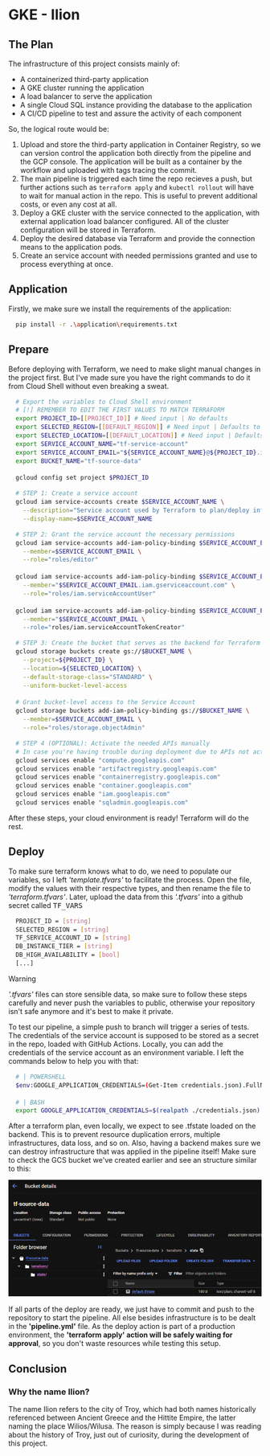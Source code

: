 # GKE - Ilion

## The Plan

The infrastructure of this project consists mainly of:

- A containerized third-party application
- A GKE cluster running the application
- A load balancer to serve the application
- A single Cloud SQL instance providing the database to the application
- A CI/CD pipeline to test and assure the activity of each component

So, the logical route would be:

1. Upload and store the third-party application in Container Registry, so we can version control the application both directly from the pipeline and the GCP console. The application will be built as a container by the workflow and uploaded with tags tracing the commit.
2. The main pipeline is triggered each time the repo recieves a push, but further actions such as `terraform apply` and `kubectl rollout` will have to wait for manual action in the repo. This is useful to prevent additional costs, or even any cost at all.
3. Deploy a GKE cluster with the service connected to the application, with external application load balancer configured. All of the cluster configuration will be stored in Terraform.
4. Deploy the desired database via Terraform and provide the connection means to the application pods.
5. Create an service account with needed permissions granted and use to process everything at once.

## Application

Firstly, we make sure we install the requirements of the application:

```sh
  pip install -r .\application\requirements.txt
```

## Prepare

Before deploying with Terraform, we need to make slight manual changes in the project first. But I've made sure you have the right commands to do it from Cloud Shell without even breaking a sweat.

```sh
  # Export the variables to Cloud Shell environment
  # [!] REMEMBER TO EDIT THE FIRST VALUES TO MATCH TERRAFORM
  export PROJECT_ID=[[PROJECT_ID]] # Need input | No defaults
  export SELECTED_REGION=[[DEFAULT_REGION]] # Need input | Defaults to us-central1
  export SELECTED_LOCATION=[[DEFAULT_LOCATION]] # Need input | Defaults to US
  export SERVICE_ACCOUNT_NAME="tf-service-account"
  export SERVICE_ACCOUNT_EMAIL="${SERVICE_ACCOUNT_NAME}@${PROJECT_ID}.iam.gserviceaccount.com"
  export BUCKET_NAME="tf-source-data"

  gcloud config set project $PROJECT_ID
```

```sh
  # STEP 1: Create a service account
  gcloud iam service-accounts create $SERVICE_ACCOUNT_NAME \
    --description="Service account used by Terraform to plan/deploy infrastructure" \
    --display-name=$SERVICE_ACCOUNT_NAME
```

```sh
  # STEP 2: Grant the service account the necessary permissions
  gcloud iam service-accounts add-iam-policy-binding $SERVICE_ACCOUNT_EMAIL \
    --member=$SERVICE_ACCOUNT_EMAIL \
    --role="roles/editor"

  gcloud iam service-accounts add-iam-policy-binding $SERVICE_ACCOUNT_EMAIL \
    --member="$SERVICE_ACCOUNT_EMAIL.iam.gserviceaccount.com" \
    --role="roles/iam.serviceAccountUser"
  
  gcloud iam service-accounts add-iam-policy-binding $SERVICE_ACCOUNT_EMAIL \
    --member="$SERVICE_ACCOUNT_EMAIL \
    --role="roles/iam.serviceAccountTokenCreator"
```

```sh
  # STEP 3: Create the bucket that serves as the backend for Terraform
  gcloud storage buckets create gs://$BUCKET_NAME \
    --project=${PROJECT_ID} \
    --location=${SELECTED_LOCATION} \
    --default-storage-class="STANDARD" \
    --uniform-bucket-level-access

  # Grant bucket-level access to the Service Account
  gcloud storage buckets add-iam-policy-binding gs://$BUCKET_NAME \
    --member=$SERVICE_ACCOUNT_EMAIL \
    --role="roles/storage.objectAdmin"
```

```sh
  # STEP 4 (OPTIONAL): Activate the needed APIs manually
  # In case you're having trouble during deployment due to APIs not activating from Terraform, execute this too
  gcloud services enable "compute.googleapis.com"
  gcloud services enable "artifactregistry.googleapis.com"
  gcloud services enable "containerregistry.googleapis.com"
  gcloud services enable "container.googleapis.com"
  gcloud services enable "iam.googleapis.com"
  gcloud services enable "sqladmin.googleapis.com"
```

After these steps, your cloud environment is ready! Terraform will do the rest.

## Deploy

To make sure terraform knows what to do, we need to populate our variables, so I left *'template.tfvars'* to facilitate the process. Open the file, modify the values with their respective types, and then rename the file to *'terraform.tfvars'*. Later, upload the data from this *'.tfvars'* into a github secret called <kbd>TF_VARS</kbd>

```bash
  PROJECT_ID = [string]
  SELECTED_REGION = [string]
  TF_SERVICE_ACCOUNT_ID = [string]
  DB_INSTANCE_TIER = [string]
  DB_HIGH_AVAILABILITY = [bool]
  [...]
```

> [!WARNING]
> *'.tfvars'* files can store sensible data, so make sure to follow these steps carefully and never push the variables to public, otherwise your repository isn't safe anymore and it's best to make it private.

To test our pipeline, a simple push to branch will trigger a series of tests. The credentials of the service account is supposed to be stored as a secret in the repo, loaded with GitHub Actions. Locally, you can add the credentials of the service account as an environment variable. I left the commands below to help you with that:

```bash
  # | POWERSHELL
  $env:GOOGLE_APPLICATION_CREDENTIALS=(Get-Item credentials.json).FullName  

  # | BASH
  export GOOGLE_APPLICATION_CREDENTIALS=$(realpath ./credentials.json)
```

After a terraform plan, even locally, we expect to see .tfstate loaded on the backend. This is to prevent resource duplication errors, multiple infrastructures, data loss, and so on. Also, having a backend makes sure we can destroy infrastructure that was applied in the pipeline itself! Make sure to check the GCS bucket we've created earlier and see an structure similar to this:

<p align="center">
  <img src="assets\bucket-print.png" />
</p>

If all parts of the deploy are ready, we just have to commit and push to the repository to start the pipeline. All else besides infrastructure is to be dealt in the **'pipeline.yml'** file. As the deploy action is part of a production environment, the **'terraform apply' action will be safely waiting for approval**, so you don't waste resources while testing this setup.

## Conclusion

### Why the name Ilion?

The name Ilion refers to the city of Troy, which had both names historically referenced between Ancient Greece and the Hittite Empire, the latter naming the place Wilios/Wilusa. The reason is simply because I was reading about the history of Troy, just out of curiosity, during the development of this project.
